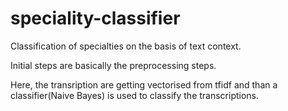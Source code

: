 # speciality-classifier
Classification of specialties on the basis of text context. 


Initial steps are basically the preprocessing steps.

Here, the transription are getting vectorised from tfidf and than a classifier(Naive Bayes) is used to classify the transcriptions.
 
